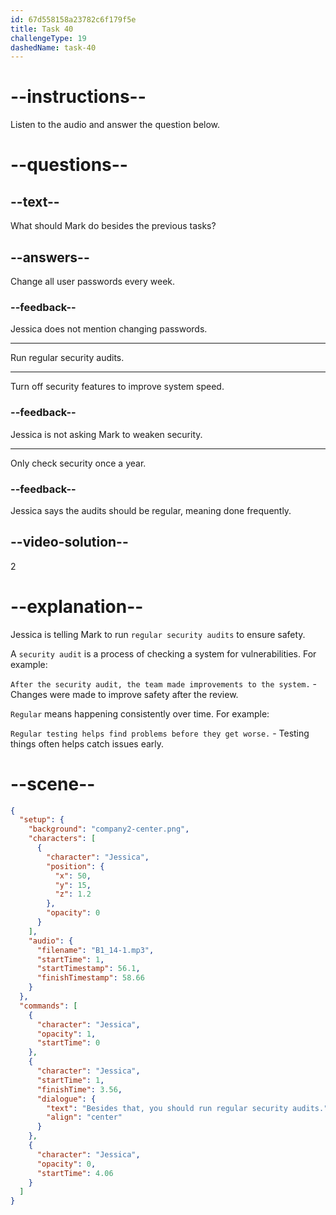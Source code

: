 ```yaml
---
id: 67d558158a23782c6f179f5e
title: Task 40
challengeType: 19
dashedName: task-40
---
```


<!-- (Audio) Jessica: Besides that, you should run regular security audits. -->

# --instructions--

Listen to the audio and answer the question below.

# --questions--

## --text--

What should Mark do besides the previous tasks?

## --answers--

Change all user passwords every week.

### --feedback--

Jessica does not mention changing passwords.

---

Run regular security audits.

---

Turn off security features to improve system speed.

### --feedback--

Jessica is not asking Mark to weaken security.

---

Only check security once a year.

### --feedback--

Jessica says the audits should be regular, meaning done frequently.

## --video-solution--

2

# --explanation--

Jessica is telling Mark to run `regular security audits` to ensure safety.

A `security audit` is a process of checking a system for vulnerabilities. For example:

`After the security audit, the team made improvements to the system.` - Changes were made to improve safety after the review.

`Regular` means happening consistently over time. For example:

`Regular testing helps find problems before they get worse.` - Testing things often helps catch issues early.

# --scene--

```json
{
  "setup": {
    "background": "company2-center.png",
    "characters": [
      {
        "character": "Jessica",
        "position": {
          "x": 50,
          "y": 15,
          "z": 1.2
        },
        "opacity": 0
      }
    ],
    "audio": {
      "filename": "B1_14-1.mp3",
      "startTime": 1,
      "startTimestamp": 56.1,
      "finishTimestamp": 58.66
    }
  },
  "commands": [
    {
      "character": "Jessica",
      "opacity": 1,
      "startTime": 0
    },
    {
      "character": "Jessica",
      "startTime": 1,
      "finishTime": 3.56,
      "dialogue": {
        "text": "Besides that, you should run regular security audits.",
        "align": "center"
      }
    },
    {
      "character": "Jessica",
      "opacity": 0,
      "startTime": 4.06
    }
  ]
}
```
